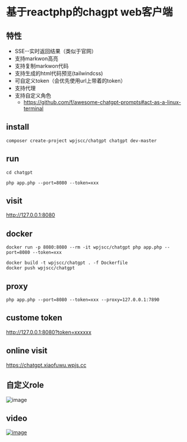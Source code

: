# 基于reactphp的chagpt web客户端

## 特性

* SSE--实时返回结果（类似于官网）
* 支持markwon高亮
* 支持复制markwon代码
* 支持生成的html代码预览(tailwindcss)
* 可自定义token（会优先使用url上带着的token）
* 支持代理
* 支持自定义角色
  * https://github.com/f/awesome-chatgpt-prompts#act-as-a-linux-terminal 
  
## install


```
composer create-project wpjscc/chatgpt chatgpt dev-master
```

## run 

```
cd chatgpt

php app.php --port=8080 --token=xxx
```

## visit

http://127.0.0.1:8080



## docker

```
docker run -p 8080:8080 --rm -it wpjscc/chatgpt php app.php --port=8080 --token=xxx
```

```
docker build -t wpjscc/chatgpt . -f Dockerfile
docker push wpjscc/chatgpt
```

## proxy

```
php app.php --port=8080 --token=xxx --proxy=127.0.0.1:7890
```

## custome token

http://127.0.0.1:8080?token=xxxxxx


## online visit 

https://chatgpt.xiaofuwu.wpjs.cc


## 自定义role

![image](https://user-images.githubusercontent.com/76907477/224470027-6dd9c9f4-b6ba-4976-875e-8c51f725a37b.png)


## video



[![image](https://user-images.githubusercontent.com/76907477/224470088-f9977000-bd12-4093-93ef-4e89669da1dd.png)](https://user-images.githubusercontent.com/76907477/226095047-690bb725-2ea2-44cf-b910-456fec615471.mp4)




